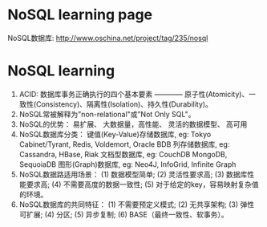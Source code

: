 # NoSQL learning page
NoSQL数据库: http://www.oschina.net/project/tag/235/nosql

# NoSQL learning
1. ACID: 数据库事务正确执行的四个基本要素 ———— 原子性(Atomicity)、一致性(Consistency)、隔离性(Isolation)、持久性(Durability)。
2. NoSQL常被解释为"non-relational"或"Not Only SQL"。
3. NoSQL的优势：
	易扩展、
	大数据量，高性能、
	灵活的数据模型、
	高可用
4. NoSQL数据库分类：
	键值(Key-Value)存储数据库, eg: Tokyo Cabinet/Tyrant, Redis, Voldemort, Oracle BDB
	列存储数据库, eg: Cassandra, HBase, Riak
	文档型数据库, eg: CouchDB MongoDB, SequoiaDB
	图形(Graph)数据库, eg: Neo4J, InfoGrid, Infinite Graph
5. NoSQL数据路适用场景：
	(1) 数据模型简单;
	(2) 灵活性要求高;
	(3) 数据库性能要求高;
	(4) 不需要高度的数据一致性;
	(5) 对于给定的key，容易映射复杂值的环境。
6. NoSQL数据库的共同特征：
	(1) 不需要预定义模式;
	(2) 无共享架构;
	(3) 弹性可扩展;
	(4) 分区;
	(5) 异步复制;
	(6) BASE（最终一致性、软事务）。
